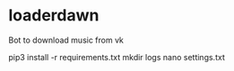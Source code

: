 # loaderdawn
Bot to download music from vk



pip3 install -r requirements.txt
mkdir logs
nano settings.txt
